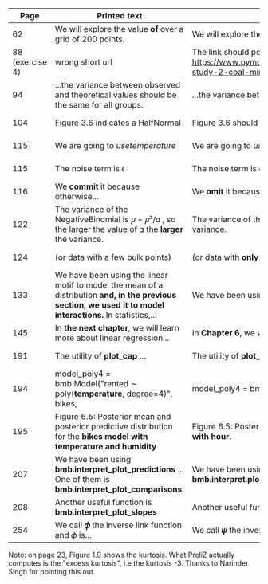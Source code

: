 | Page | Printed text | Correct text | Thanks |
|------|--------------|--------------|------|
| 62 | We will explore the value **of** over a grid of 200 points. |  We will explore the value over a grid of 200 points.| dweights |
| 88 (exercise 4) | wrong  short url  | The link should point to https://www.pymc.io/projects/docs/en/stable/learn/core_notebooks/pymc_overview.html#case-study-2-coal-mining-disasters  | DrEntropy |
| 94 | ...the variance between observed and theoretical values should be the same for all groups.| ...the variance between observed and theoretical values should be unique for each group. |  Kenji Oman  |
| 104 | Figure 3.6 indicates a HalfNormal |  Figure 3.6 should indicate a Gamma | Jacob Warren  |
| 115 | We are going to *usetemperature* | We are going to *use temperature* | Kenji Oman |
| 115 | The noise term is 𝜖 | The noise term is 𝜎 | Parrenin Frédéric |
| 116 | We **commit** it because otherwise... | We **omit** it because otherwise... | Kenji Oman |
| 122  | The variance of the NegativeBinomial is 𝜇 + 𝜇²/𝛼 , so the larger the value of 𝛼 the **larger** the variance. | The variance of the NegativeBinomial is 𝜇 + 𝜇²/𝛼 , so the larger the value of 𝛼 the **smaller** the variance.     |  Tomás Capretto  |
| 124 | (or data with a few bulk points)  | (or data with **only** a few bulk points) | Kenji Oman |
| 133 | We have been using the linear motif to model the mean of a distribution **and, in the previous section, we used it to model interactions.** In statistics,... | We have been using the linear motif to model the mean of a distribution.  In statistics,...  | Jacob Warren |
| 145  | In **the next chapter**, we will learn more about linear regression... | In **Chapter 6**, we will learn more about linear regression... | Tomás Capretto |
|  191 |  The utility of **plot_cap** ... | The utility of **plot_predictions**... | Tomás Capretto  |
| 194 | model_poly4 = bmb.Model("rented ∼ poly(**temperature**, degree=4)", bikes, | model_poly4 = bmb.Model("rented ∼ poly(**hour**, degree=4)", bikes, | Jacob Warren |
| 195 | Figure 6.5: Posterior mean and posterior predictive distribution for the **bikes model with temperature and humidity** | Figure 6.5: Posterior mean and posterior predictive distribution for the **polynomial bikes models with hour**. | Jacob Warren |
|  207 | We have been using **bmb.interpret_plot_predictions** ... One of them is **bmb.interpret_plot_comparisons**. | We have been using **bmb.interpret.plot_predictions** ... One of them is **bmb.interpret.plot_comparisons**.|  Tomás Capretto  |
| 208  | Another useful function is **bmb.interpret_plot_slopes** | Another useful function is **bmb.interpret.plot_slopes**  |  Tomás Capretto |
| 254 | We call **𝜙** the inverse link function and 𝜙 is... | We call **𝜓** the inverse link function and 𝜙 is... | Jacob Warren |


Note: on page 23, Figure 1.9 shows the kurtosis. What PreliZ actually computes is the "excess kurtosis", i.e the kurtosis -3. Thanks to Narinder Singh for pointing this out.